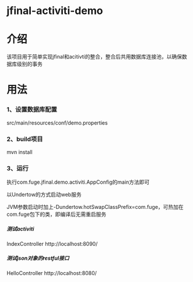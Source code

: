 # jfinal-activiti-demo

# 介绍

该项目用于简单实现jfinal和acitivti的整合，整合后共用数据库连接池，以确保数据库级别的事务

# 用法

### 1、设置数据库配置
 
src/main/resources/conf/demo.properties

### 2、build项目

mvn install

### 3、运行

执行com.fuge.jfinal.demo.activiti.AppConfig的main方法即可

以Undertow的方式启动web服务

JVM参数启动时加上-Dundertow.hotSwapClassPrefix=com.fuge，可热加在com.fuge包下的类，即编译后无需重启服务

##### 测试activiti

IndexController
http://localhost:8090/

##### 测试json对象的restful接口

HelloController
http://localhost:8080/